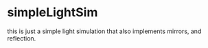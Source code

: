 # simpleLightSim

this is just a simple light simulation that also implements mirrors, and reflection.
